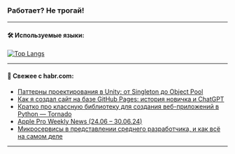 ### Работает? Не трогай!

---
<!--
#### 🛠️ Technical stack:

![Java](https://img.shields.io/badge/Java-informational?logo=Oracle&style=flat&logoColor=white&color=FF4500)
![Kotlin](https://img.shields.io/badge/Kotlin-informational?logo=Kotlin&style=flat&logoColor=white&color=774D97)
![TS](https://img.shields.io/badge/TypeScript-informational?logo=typeScript&style=flat&logoColor=black&color=017acc)
![Python](https://img.shields.io/badge/Python-informational?logo=Python&style=flat&logoColor=black&color=ffdd54) <br>
![Spring](https://img.shields.io/badge/Spring-informational?logo=Spring&style=flat&logoColor=white&color=6DB33F) 
![SpringBoot](https://img.shields.io/badge/SpringBoot-informational?logo=SpringBoot&style=flat&logoColor=white&color=6DB33F)
![Nest](https://img.shields.io/badge/NestJS-informational?logo=NestJS&style=flat&logoColor=white&color=E0234E) 
![NodeJS](https://img.shields.io/badge/NodeJS-informational?logo=node.js&style=flat&logoColor=white&color=70A760)<br>
![PostgreSQL](https://img.shields.io/badge/PostgreSQL-informational?logo=PostgreSQL&style=flat&logoColor=white&color=DAA520)
![MongoDB](https://img.shields.io/badge/MongoDB-informational?logo=MongoDB&style=flat&logoColor=white&color=870000)
![Apache](https://img.shields.io/badge/Apache-informational?logo=apache&style=flat&logoColor=white&color=f74e28)

___ 
-->

#### 🛠️ Используемые языки:

[![Top Langs](https://github-readme-stats-u2qms2cxw-advtsettinggmailcoms-projects.vercel.app/api/top-langs/?username=zloylis&langs_count=10&hide_title=true&title_color=e6edf3&size_weight=0.5&count_weight=0.5&layout=compact&hide_progress=true&hide_border=true&theme=dracula)](https://github.com/zloylis)

<!---


####  :octocat:&nbsp;&nbsp; Статистика:

![GitHub stats](https://github-readme-stats-u2qms2cxw-advtsettinggmailcoms-projects.vercel.app/api?username=zloylis&show_icons=true&hide_border=true&theme=dracula&title_color=e6edf3&include_all_commits=true&count_private=true&hide_rank=false&hide_title=true&rank_icon=github)
-->
---

#### 💬 Свежее с habr.com:

<!-- BLOG-POST-LIST:START -->
- [Паттерны проектирования в Unity: от Singleton до Object Pool](https://habr.com/ru/articles/826014/?utm_source=habrahabr&utm_medium=rss&utm_campaign=826014)
- [Как я создал сайт на базе GitHub Pages: история новичка и ChatGPT](https://habr.com/ru/articles/826012/?utm_source=habrahabr&utm_medium=rss&utm_campaign=826012)
- [Кратко про классную библиотеку для создания веб-приложений в Python — Tornado](https://habr.com/ru/companies/otus/articles/825696/?utm_source=habrahabr&utm_medium=rss&utm_campaign=825696)
- [Apple Pro Weekly News &lpar;24.06 – 30.06.24&rpar;](https://habr.com/ru/articles/825982/?utm_source=habrahabr&utm_medium=rss&utm_campaign=825982)
- [Микросервисы в представлении среднего разработчика, и как всё на самом деле](https://habr.com/ru/articles/825532/?utm_source=habrahabr&utm_medium=rss&utm_campaign=825532)
<!-- BLOG-POST-LIST:END -->

---
